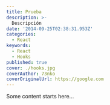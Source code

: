 ```yaml
---
title: Prueba
description: >-
  Descripción
date: '2014-09-25T02:38:31.953Z'
categories:
  - React
keywords:
  - React
  - Hooks
published: true
cover: ./hooks.jpg
coverAuthor: 73nko
coverOriginalUrl: https://google.com
---
```

Some content starts here...